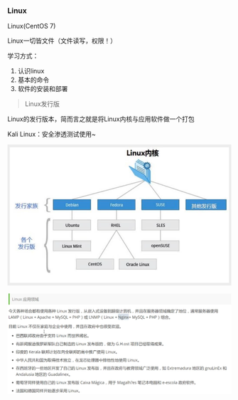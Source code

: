 ### Linux

Linux(CentOS  7)

Linux一切皆文件（文件读写，权限！）

学习方式：

1. 认识linux
2. 基本的命令
3. 软件的安装和部署

> Linux发行版

Linux的发行版本，简而言之就是将Linux内核与应用软件做一个打包

Kali Linux：安全渗透测试使用~

![image-20221118093140780](image-20221118093140780.png)





![image-20221118093806259](image-20221118093806259.png)